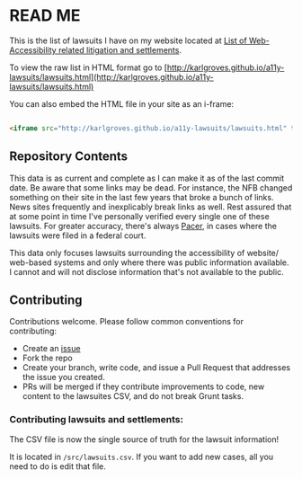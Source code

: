 # READ ME

This is the list of lawsuits I have on my website located at [List of Web-Accessibility related litigation and settlements](http://www.karlgroves.com/2011/11/15/list-of-web-accessibility-related-litigation-and-settlements/).


To view the raw list in HTML format go to [http://karlgroves.github.io/a11y-lawsuits/lawsuits.html](http://karlgroves.github.io/a11y-lawsuits/lawsuits.html)


You can also embed the HTML file in your site as an i-frame:

```html

<iframe src="http://karlgroves.github.io/a11y-lawsuits/lawsuits.html" title="List of web accessibility lawsuits"></iframe>

```

## Repository Contents

This data is as current and complete as I can make it as of the last commit date. Be aware that some links may be dead. For instance, the NFB changed something on their site in the last few years that broke a bunch of links. News sites frequently and inexplicably break links as well. Rest assured that at some point in time I've personally verified every single one of these lawsuits. For greater accuracy, there's always [Pacer](https://www.pacer.gov/), in cases where the lawsuits were filed in a federal court.

This data only focuses lawsuits surrounding the accessibility of website/ web-based systems and only where there was public information available. I cannot and will not disclose information that's not available to the public.


## Contributing

Contributions welcome. Please follow common conventions for contributing:

* Create an [issue](https://github.com/karlgroves/a11y-lawsuits/issues)
* Fork the repo
* Create your branch, write code, and issue a Pull Request that addresses the issue you created.
* PRs will be merged if they contribute improvements to code, new content to the lawsuites CSV, and do not break Grunt tasks.

### Contributing lawsuits and settlements:

The CSV file is now the single source of truth for the lawsuit information!

It is located in `/src/lawsuits.csv`. If you want to add new cases, all you need to do is edit that file.
